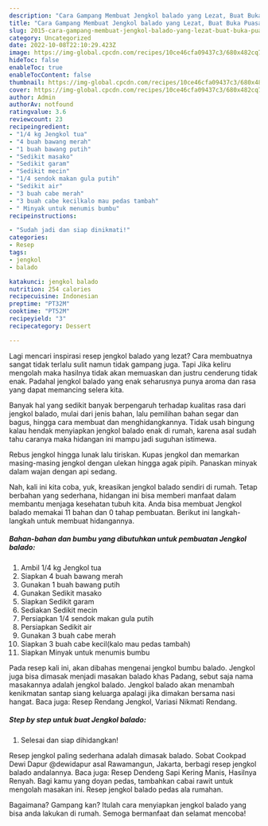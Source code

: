 ```yaml
---
description: "Cara Gampang Membuat Jengkol balado yang Lezat, Buat Buka Puasa Bisa Manjain Lidah"
title: "Cara Gampang Membuat Jengkol balado yang Lezat, Buat Buka Puasa Bisa Manjain Lidah"
slug: 2015-cara-gampang-membuat-jengkol-balado-yang-lezat-buat-buka-puasa-bisa-manjain-lidah
category: Uncategorized
date: 2022-10-08T22:10:29.423Z
image: https://img-global.cpcdn.com/recipes/10ce46cfa09437c3/680x482cq70/jengkol-balado-foto-resep-utama.jpg
hideToc: false
enableToc: true
enableTocContent: false
thumbnail: https://img-global.cpcdn.com/recipes/10ce46cfa09437c3/680x482cq70/jengkol-balado-foto-resep-utama.jpg
cover: https://img-global.cpcdn.com/recipes/10ce46cfa09437c3/680x482cq70/jengkol-balado-foto-resep-utama.jpg
author: Admin
authorAv: notfound
ratingvalue: 3.6
reviewcount: 23
recipeingredient:
- "1/4 kg Jengkol tua"
- "4 buah bawang merah"
- "1 buah bawang putih"
- "Sedikit masako"
- "Sedikit garam"
- "Sedikit mecin"
- "1/4 sendok makan gula putih"
- "Sedikit air"
- "3 buah cabe merah"
- "3 buah cabe kecilkalo mau pedas tambah"
- " Minyak untuk menumis bumbu"
recipeinstructions:

- "Sudah jadi dan siap dinikmati!"
categories:
- Resep
tags:
- jengkol
- balado

katakunci: jengkol balado 
nutrition: 254 calories
recipecuisine: Indonesian
preptime: "PT32M"
cooktime: "PT52M"
recipeyield: "3"
recipecategory: Dessert

---
```



Lagi mencari inspirasi resep jengkol balado yang lezat? Cara membuatnya sangat tidak terlalu sulit namun tidak gampang juga. Tapi Jika keliru mengolah maka hasilnya tidak akan memuaskan dan justru cenderung tidak enak. Padahal jengkol balado yang enak seharusnya punya aroma dan rasa yang dapat memancing selera kita.


Banyak hal yang sedikit banyak berpengaruh terhadap kualitas rasa dari jengkol balado, mulai dari jenis bahan, lalu pemilihan bahan segar dan bagus, hingga cara membuat dan menghidangkannya. Tidak usah bingung kalau hendak menyiapkan jengkol balado enak di rumah, karena asal sudah tahu caranya maka hidangan ini mampu jadi suguhan istimewa.

Rebus jengkol hingga lunak lalu tiriskan. Kupas jengkol dan memarkan masing-masing jengkol dengan ulekan hingga agak pipih. Panaskan minyak dalam wajan dengan api sedang.


Nah, kali ini kita coba, yuk, kreasikan jengkol balado sendiri di rumah. Tetap berbahan yang sederhana, hidangan ini bisa memberi manfaat dalam membantu menjaga kesehatan tubuh kita. Anda bisa membuat Jengkol balado memakai 11 bahan dan 0 tahap pembuatan. Berikut ini langkah-langkah untuk membuat hidangannya.

<!--inarticleads1-->

##### Bahan-bahan dan bumbu yang dibutuhkan untuk pembuatan Jengkol balado:

1. Ambil 1/4 kg Jengkol tua
1. Siapkan 4 buah bawang merah
1. Gunakan 1 buah bawang putih
1. Gunakan Sedikit masako
1. Siapkan Sedikit garam
1. Sediakan Sedikit mecin
1. Persiapkan 1/4 sendok makan gula putih
1. Persiapkan Sedikit air
1. Gunakan 3 buah cabe merah
1. Siapkan 3 buah cabe kecil(kalo mau pedas tambah)
1. Siapkan  Minyak untuk menumis bumbu


Pada resep kali ini, akan dibahas mengenai jengkol bumbu balado. Jengkol juga bisa dimasak menjadi masakan balado khas Padang, sebut saja nama masakannya adalah jengkol balado. Jengkol balado akan menambah kenikmatan santap siang keluarga apalagi jika dimakan bersama nasi hangat. Baca juga: Resep Rendang Jengkol, Variasi Nikmati Rendang. 

<!--inarticleads2-->

##### Step by step untuk buat Jengkol balado:


1. Selesai dan siap dihidangkan!

Resep jengkol paling sederhana adalah dimasak balado. Sobat Cookpad Dewi Dapur @dewidapur asal Rawamangun, Jakarta, berbagi resep jengkol balado andalannya. Baca juga: Resep Dendeng Sapi Kering Manis, Hasilnya Renyah. Bagi kamu yang doyan pedas, tambahkan cabai rawit untuk mengolah masakan ini. Resep jengkol balado pedas ala rumahan. 

Bagaimana? Gampang kan? Itulah cara menyiapkan jengkol balado yang bisa anda lakukan di rumah. Semoga bermanfaat dan selamat mencoba!

